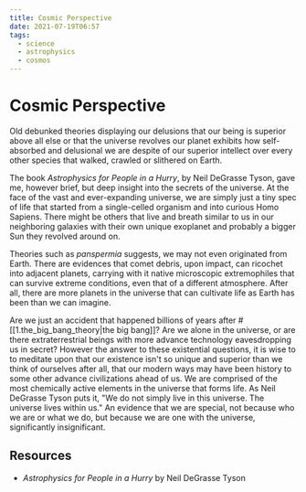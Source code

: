 ```yaml
---
title: Cosmic Perspective
date: 2021-07-19T06:57
tags:
  - science
  - astrophysics
  - cosmos
---
```



# Cosmic Perspective

Old debunked theories displaying our delusions that our being is superior above
all else or that the universe revolves our planet exhibits how self-absorbed and
delusional we are despite of our superior intellect over every other species
that walked, crawled or slithered on Earth.

The book _Astrophysics for People in a Hurry_, by Neil DeGrasse Tyson, gave me,
however brief, but deep insight into the secrets of the universe. At the face of
the vast and ever-expanding universe, we are simply just a tiny spec of life
that started from a single-celled organism and into curious Homo Sapiens. There
might be others that live and breath similar to us in our neighboring galaxies
with their own unique exoplanet and probably a bigger Sun they revolved around
on.

Theories such as _panspermia_ suggests, we may not even originated from Earth.
There are evidences that comet debris, upon impact, can ricochet into adjacent
planets, carrying with it native microscopic extremophiles that can survive
extreme conditions, even that of a different atmosphere. After all, there are
more planets in the universe that can cultivate life as Earth has been than we
can imagine.

Are we just an accident that happened billions of years after
#[[1.the_big_bang_theory|the big bang]]? Are we alone in the universe, or are
there extraterrestrial beings with more advance technology eavesdropping us in
secret? However the answer to these existential questions, it is wise to to
meditate upon that our existence isn't so unique and superior than we think of
ourselves after all, that our modern ways may have been history to some other
advance civilizations ahead of us. We are comprised of the most chemically
active elements in the universe that forms life. As Neil DeGrasse Tyson puts it,
"We do not simply live in this universe. The universe lives within us." An
evidence that we are special, not because who we are or what we do, but because
we are one with the universe, significantly insignificant.


## Resources

- _Astrophysics for People in a Hurry_ by Neil DeGrasse Tyson

